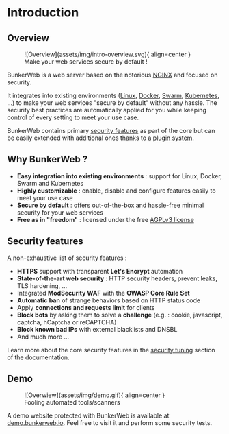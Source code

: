 # Introduction

## Overview

<figure markdown>
  ![Overview](assets/img/intro-overview.svg){ align=center }
  <figcaption>Make your web services secure by default !</figcaption>
</figure>

BunkerWeb is a web server based on the notorious [NGINX](https://nginx.org/) and focused on security.

It integrates into existing environments ([Linux](/integrations/#linux), [Docker](/integrations/#docker), [Swarm](/integrations/#swarm), [Kubernetes](/integrations/#Kubernetes), …) to make your web services "secure by default" without any hassle. The security best practices are automatically applied for you while keeping control of every setting to meet your use case.

BunkerWeb contains primary [security features](/security-tuning) as part of the core but can be easily extended with additional ones thanks to a [plugin system](/plugins).

## Why BunkerWeb ?

- **Easy integration into existing environments** : support for Linux, Docker, Swarm and Kubernetes
- **Highly customizable** : enable, disable and configure features easily to meet your use case
- **Secure by default** : offers out-of-the-box and hassle-free minimal security for your web services
- **Free as in "freedom"** : licensed under the free [AGPLv3 license](https://www.gnu.org/licenses/agpl-3.0.en.html)

## Security features

A non-exhaustive list of security features :

- **HTTPS** support with transparent **Let's Encrypt** automation
- **State-of-the-art web security** : HTTP security headers, prevent leaks, TLS hardening, ...
- Integrated **ModSecurity WAF** with the **OWASP Core Rule Set**
- **Automatic ban** of strange behaviors based on HTTP status code
- Apply **connections and requests limit** for clients
- **Block bots** by asking them to solve a **challenge** (e.g. : cookie, javascript, captcha, hCaptcha or reCAPTCHA)
- **Block known bad IPs** with external blacklists and DNSBL
- And much more ...

Learn more about the core security features in the [security tuning](security-tuning) section of the documentation.

## Demo

<figure markdown>
  ![Overwiew](assets/img/demo.gif){ align=center }
  <figcaption>Fooling automated tools/scanners</figcaption>
</figure>

A demo website protected with BunkerWeb is available at [demo.bunkerweb.io](https://demo.bunkerweb.io). Feel free to visit it and perform some security tests.
